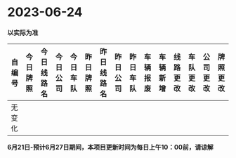 # 2023-06-24

**以实际为准**

| 自编号      | 今日牌照      | 今日线路名 | 今日公司  | 今日车队 | 昨日牌照      | 昨日线路名  | 昨日公司  | 昨日车队 | 车辆报废 | 车辆新增 | 线路更改  | 车队更改 | 公司更改 | 牌照更改 |
|----------|-----------|-------|-------|------|-----------|--------|-------|------|------|------|-------|------|------|------|
| 无变化 |

**6月21日-预计6月27日期间，本项目更新时间为每日上午10：00前，请谅解**
